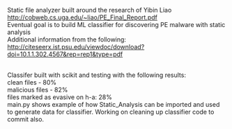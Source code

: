 Static file analyzer built around the research of Yibin Liao http://cobweb.cs.uga.edu/~liao/PE_Final_Report.pdf
<br>
Eventual goal is to build ML classifier for discovering PE malware with static analysis
<br>
Additional information from the following: http://citeseerx.ist.psu.edu/viewdoc/download?doi=10.1.1.302.4567&rep=rep1&type=pdf

<br>
Classifer built with scikit and testing with the following results:
<br>
clean files - 80%
<br>
malicious files - 82%
<br>
files marked as evasive on h-a: 28%

<br>
main.py shows example of how Static_Analysis can be imported and used to generate data for classifier. Working on cleaning up classifier code to commit also.
